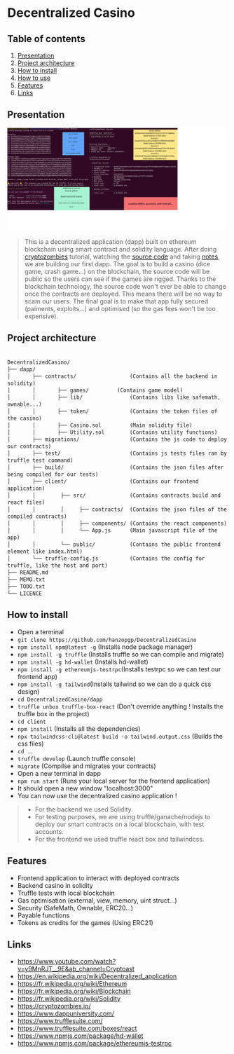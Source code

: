 # Decentralized Casino

## Table of contents

1. [Presentation](#presentation)
2. [Project architecture](#project-architecture)
3. [How to install](#how-to-install)
4. [How to use](#how-does-it-work)
5. [Features](#Features)
6. [Links](#links)

## Presentation 

<p align="center"><img src="imgpresentation.png"></p>

>This is a decentralized application (dapp) built on ethereum blockchain using smart contract and solidity language. After doing [cryptozombies](https://cryptozombies.io) tutorial, watching the [source code](https://github.com/hanzopgp/CryptoZombies) and taking [notes](https://github.com/hanzopgp/CryptoZombies), we are building our first dapp. The goal is to build a casino (dice game, crash game...) on the blockchain, the source code will be public so the users can see if the games are rigged. Thanks to the blockchain technology, the source code won't ever be able to change once the contracts are deployed. This means there will be no way to scam our users. The final goal is to make that app fully secured (paiments, exploits...) and optimised (so the gas fees won't be too expensive).

## Project architecture

<pre><code>
DecentralizedCasino/
├── dapp/
│   	├── contracts/                 (Contains all the backend in solidity)
│       │       ├── games/ 	       (Contains game model)   
│       │       ├── lib/               (Contains libs like safemath, ownable...)
│       │       ├── token/             (Contains the token files of the casino)
│       │       ├── Casino.sol         (Main solidity file)
│       │       ├── Utility.sol        (Contains utility functions)               
│   	├── migrations/                (Contains the js code to deploy our contracts)
│       ├── test/                      (Contains js tests files ran by truffle test command)
│       ├── build/                     (Contains the json files after being compiled for our tests)
│       ├── client/                    (Contains our frontend application)
│       │        ├── src/              (Contains contracts build and react files)
│       │        │     ├── contracts/  (Contains the json files of the compiled contracts)
│       │        │     ├── components/ (Contains the react components)
│       │        │     └── App.js      (Main javascript file of the app)
│       │        └── public/           (Contains the public frontend element like index.html)
│       └── truffle-config.js          (Contains the config for truffle, like the host and port)
├── README.md		          
├── MEMO.txt
├── TODO.txt
└── LICENCE  
</pre></code>

## How to install

- Open a terminal
- `git clone https://github.com/hanzopgp/DecentralizedCasino`
- `npm install npm@latest -g` (Installs node package manager)
- `npm install -g truffle` (Installs truffle so we can compile and migrate)
- `npm install -g hd-wallet` (Installs hd-wallet)
- `npm install -g ethereumjs-testrpc`(Installs testrpc so we can test our frontend app)
- `npm install -g tailwind`(Installs tailwind so we can do a quick css design)
- `cd DecentralizedCasino/dapp`
- `truffle unbox truffle-box-react` (Don't override anything ! Installs the truffle box in the project)
- `cd client`
- `npm install` (Installs all the dependencies)
- `npx tailwindcss-cli@latest build -o tailwind.output.css` (Builds the css files)
- `cd ..`
- `truffle develop` (Launch truffle console)
- `migrate` (Compilse and migrates your contracts)
- Open a new terminal in dapp
- `npm run start` (Runs your local server for the frontend application) 
- It should open a new window "localhost:3000"
- You can now use the decentralized casino application !

>- For the backend we used Solidity.
>- For testing purposes, we are using truffle/ganache/nodejs to deploy our smart contracts on a local blockchain, with test accounts.
>- For the frontend we used truffle react box and tailwindcss.

## Features

- Frontend application to interact with deployed contracts
- Backend casino in solidity
- Truffle tests with local blockchain
- Gas optimisation (external, view, memory, uint struct...)
- Security (SafeMath, Ownable, ERC20...)
- Payable functions
- Tokens as credits for the games (Using ERC21)

## Links

- https://www.youtube.com/watch?v=y9MnRJT__9E&ab_channel=Cryptoast
- https://en.wikipedia.org/wiki/Decentralized_application
- https://fr.wikipedia.org/wiki/Ethereum
- https://fr.wikipedia.org/wiki/Blockchain
- https://fr.wikipedia.org/wiki/Solidity
- https://cryptozombies.io/
- https://www.dappuniversity.com/
- https://www.trufflesuite.com/
- https://www.trufflesuite.com/boxes/react
- https://www.npmjs.com/package/hd-wallet
- https://www.npmjs.com/package/ethereumjs-testrpc
